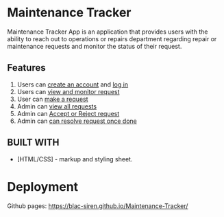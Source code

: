 # Maintenance Tracker

Maintenance Tracker App is an application that provides users with the ability to reach out to operations or repairs department regarding repair or maintenance requests and monitor the status of their request.

## Features
1. Users can [create an account](https://blac-siren.github.io/Maintenance-Tracker/UI/signup.html) and [log in](https://blac-siren.github.io/Maintenance-Tracker/login.html) 
2. Users can [view and monitor request](https://blac-siren.github.io/Maintenance-Tracker/UI/user_dashboard.html)
3. User can [make a request](https://blac-siren.github.io/Maintenance-Tracker/UI/make_request.html)
4. Admin can [view all requests](https://blac-siren.github.io/Maintenance-Tracker/UI/all_request.html)
5. Admin can [Accept or Reject request](https://blac-siren.github.io/Maintenance-Tracker/UI/all_request.html)
6. Admin can [can resolve request once done](https://blac-siren.github.io/Maintenance-Tracker/UI/admin_dashboard.html)

## BUILT WITH
* [HTML/CSS] - markup and styling sheet.

# Deployment
Github pages: https://blac-siren.github.io/Maintenance-Tracker/
 
